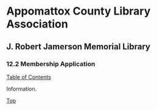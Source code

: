 [0]: /README.md
[12.2]: membership-application.md

# Appomattox County Library Association
## J. Robert Jamerson Memorial Library
### 12.2 Membership Application
[Table of Contents][0]

Information.

[Top][12.2]
